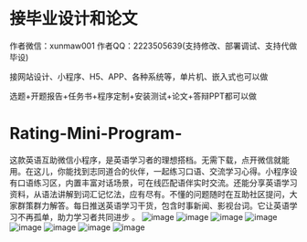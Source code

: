 # 接毕业设计和论文
作者微信：xunmaw001  作者QQ：2223505639(支持修改、部署调试、支持代做毕设)

接网站设计、小程序、H5、APP、各种系统等，单片机、嵌入式也可以做

选题+开题报告+任务书+程序定制+安装测试+论文+答辩PPT都可以做
# Rating-Mini-Program-
这款英语互助微信小程序，是英语学习者的理想搭档。无需下载，点开微信就能用。在这儿，你能找到志同道合的伙伴，一起练习口语、交流学习心得。小程序设有口语练习区，内置丰富对话场景，可在线匹配语伴实时交流。还能分享英语学习资料，从语法讲解到词汇记忆法，应有尽有。不懂的问题随时在互助社区提问，大家群策群力解答。每日推送英语学习干货，包含时事新闻、影视台词。它让英语学习不再孤单，助力学习者共同进步 。 
![image](https://github.com/user-attachments/assets/a1f8618f-fb7f-40e2-9b36-9b5bfa358600)
![image](https://github.com/user-attachments/assets/be338b4c-7869-4902-ae77-c59d562239c1)
![image](https://github.com/user-attachments/assets/272fc072-6c36-45c6-80c7-beb63698aa7a)
![image](https://github.com/user-attachments/assets/bc200791-1fef-4175-8c3b-60297a6382a7)
![image](https://github.com/user-attachments/assets/f8181b34-7bbc-476d-a394-d36c7985037e)
![image](https://github.com/user-attachments/assets/e6b2546c-f01e-4efc-a24e-483fae86938b)
![image](https://github.com/user-attachments/assets/ec152c2f-2a4a-4e33-bc48-57a956732053)
![image](https://github.com/user-attachments/assets/c12eb6b1-c0cf-4d7f-ab16-8f11d0c3e042)
